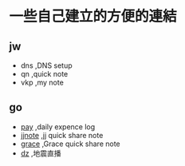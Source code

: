 一些自己建立的方便的連結
====================

## jw
- dns ,DNS setup
- qn ,quick note
- vkp ,my note






## go
- [pay](https://v.jwint.net/pay) ,daily expence log
- [jjnote](https://v.jwint.net/jjnote) ,jj quick share note
- [grace](https://v.jwint.net/gtnote) ,Grace quick share note
- [dz](https://v.jwint.net/dz) ,地震直播

